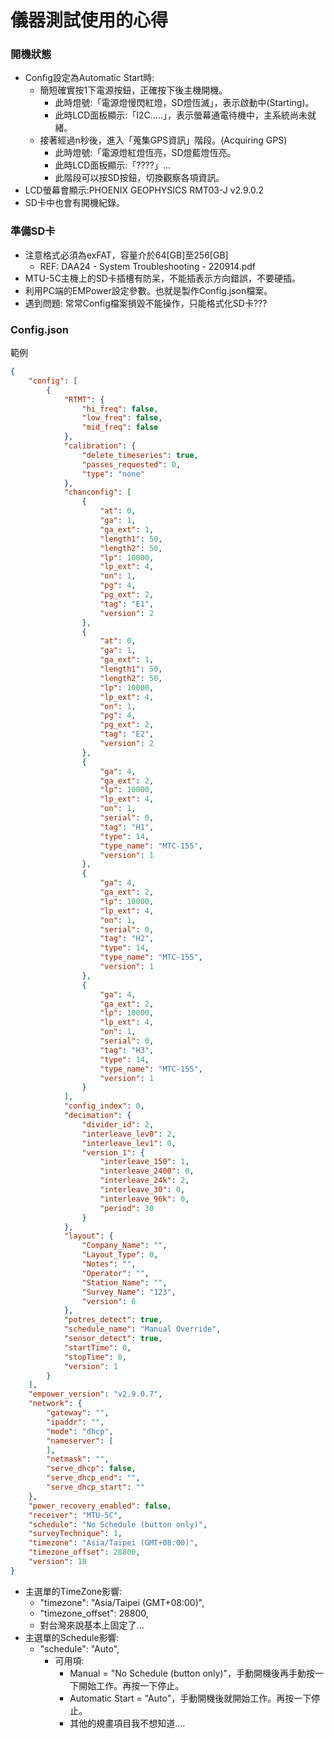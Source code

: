 # 儀器測試使用的心得

### 開機狀態
+ Config設定為Automatic Start時:
  + 簡短確實按1下電源按鈕，正確按下後主機開機。
    + 此時燈號:「電源燈慢閃紅燈，SD燈恆滅」，表示啟動中(Starting)。
    + 此時LCD面板顯示:「I2C.....」，表示螢幕通電待機中，主系統尚未就緒。
  + 接著經過n秒後，進入「蒐集GPS資訊」階段。(Acquiring GPS)
    + 此時燈號:「電源燈紅燈恆亮，SD燈藍燈恆亮。
    + 此時LCD面板顯示:「????」...
    + 此階段可以按SD按鈕，切換觀察各項資訊。
+ LCD螢幕會顯示:PHOENIX GEOPHYSICS RMT03-J v2.9.0.2
+ SD卡中也會有開機紀錄。

### 準備SD卡
+ 注意格式必須為exFAT，容量介於64[GB]至256[GB]
  + REF: DAA24 - System Troubleshooting - 220914.pdf
+ MTU-5C主機上的SD卡插槽有防呆，不能插表示方向錯誤，不要硬插。
+ 利用PC端的EMPower設定參數。也就是製作Config.json檔案。
+ 遇到問題: 常常Config檔案損毀不能操作，只能格式化SD卡???

### Config.json
範例
```json
{
    "config": [
        {
            "RTMT": {
                "hi_freq": false,
                "low_freq": false,
                "mid_freq": false
            },
            "calibration": {
                "delete_timeseries": true,
                "passes_requested": 0,
                "type": "none"
            },
            "chanconfig": [
                {
                    "at": 0,
                    "ga": 1,
                    "ga_ext": 1,
                    "length1": 50,
                    "length2": 50,
                    "lp": 10000,
                    "lp_ext": 4,
                    "on": 1,
                    "pg": 4,
                    "pg_ext": 2,
                    "tag": "E1",
                    "version": 2
                },
                {
                    "at": 0,
                    "ga": 1,
                    "ga_ext": 1,
                    "length1": 50,
                    "length2": 50,
                    "lp": 10000,
                    "lp_ext": 4,
                    "on": 1,
                    "pg": 4,
                    "pg_ext": 2,
                    "tag": "E2",
                    "version": 2
                },
                {
                    "ga": 4,
                    "ga_ext": 2,
                    "lp": 10000,
                    "lp_ext": 4,
                    "on": 1,
                    "serial": 0,
                    "tag": "H1",
                    "type": 14,
                    "type_name": "MTC-155",
                    "version": 1
                },
                {
                    "ga": 4,
                    "ga_ext": 2,
                    "lp": 10000,
                    "lp_ext": 4,
                    "on": 1,
                    "serial": 0,
                    "tag": "H2",
                    "type": 14,
                    "type_name": "MTC-155",
                    "version": 1
                },
                {
                    "ga": 4,
                    "ga_ext": 2,
                    "lp": 10000,
                    "lp_ext": 4,
                    "on": 1,
                    "serial": 0,
                    "tag": "H3",
                    "type": 14,
                    "type_name": "MTC-155",
                    "version": 1
                }
            ],
            "config_index": 0,
            "decimation": {
                "divider_id": 2,
                "interleave_lev0": 2,
                "interleave_lev1": 0,
                "version_1": {
                    "interleave_150": 1,
                    "interleave_2400": 0,
                    "interleave_24k": 2,
                    "interleave_30": 0,
                    "interleave_96k": 0,
                    "period": 30
                }
            },
            "layout": {
                "Company_Name": "",
                "Layout_Type": 0,
                "Notes": "",
                "Operator": "",
                "Station_Name": "",
                "Survey_Name": "123",
                "version": 6
            },
            "potres_detect": true,
            "schedule_name": "Manual Override",
            "sensor_detect": true,
            "startTime": 0,
            "stopTime": 0,
            "version": 1
        }
    ],
    "empower_version": "v2.9.0.7",
    "network": {
        "gateway": "",
        "ipaddr": "",
        "mode": "dhcp",
        "nameserver": [
        ],
        "netmask": "",
        "serve_dhcp": false,
        "serve_dhcp_end": "",
        "serve_dhcp_start": ""
    },
    "power_recovery_enabled": false,
    "receiver": "MTU-5C",
    "schedule": "No Schedule (button only)",
    "surveyTechnique": 1,
    "timezone": "Asia/Taipei (GMT+08:00)",
    "timezone_offset": 28800,
    "version": 18
}

```

+ 主選單的TimeZone影響:
  + "timezone": "Asia/Taipei (GMT+08:00)",
  + "timezone_offset": 28800, 
  + 對台灣來說基本上固定了...
+ 主選單的Schedule影響:
  + "schedule": "Auto",
    + 可用項:
      + Manual = "No Schedule (button only)"，手動開機後再手動按一下開始工作。再按一下停止。
      + Automatic Start = "Auto"，手動開機後就開始工作。再按一下停止。
      + 其他的規畫項目我不想知道....

